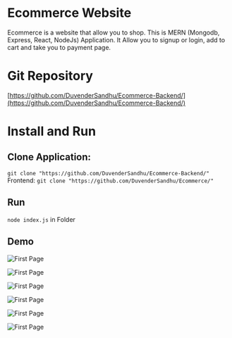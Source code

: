 # Ecommerce Website 
Ecommerce is a website that allow you to shop. This is MERN (Mongodb, Express, React, NodeJs) Application. It Allow you to signup or login, add to cart and take you to payment page.
# Git Repository

[https://github.com/DuvenderSandhu/Ecommerce-Backend/](https://github.com/DuvenderSandhu/Ecommerce-Backend/)
# Install and Run
## Clone Application: 

```git clone "https://github.com/DuvenderSandhu/Ecommerce-Backend/"```
Frontend: ```git clone "https://github.com/DuvenderSandhu/Ecommerce/"```

## Run
```node index.js``` in Folder

## Demo
![First Page](Screenshot%20(10).png)

![First Page](Screenshot%20(13).png)

![First Page](Screenshot%20(15).png)

![First Page](Screenshot%20(16).png)

![First Page](Screenshot%20(18).png)

![First Page](Screenshot%20(17).png)
